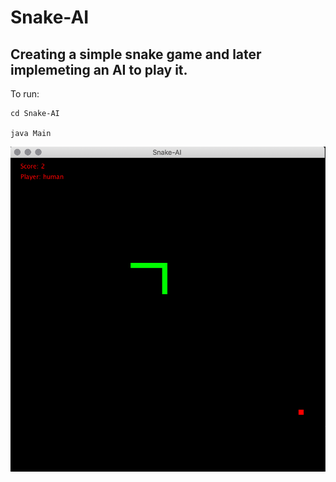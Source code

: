 # Snake-AI
## Creating a simple snake game and later implemeting an AI to play it.

To run:
```
cd Snake-AI

java Main 

```

![alt text](https://github.com/unobatbayar/Snake-AI/blob/master/Images/human%20player.png)
